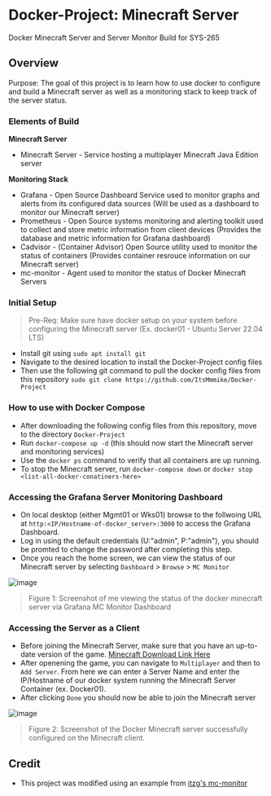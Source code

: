 # Docker-Project: Minecraft Server
Docker Minecraft Server and Server Monitor Build for SYS-265

## Overview
Purpose: The goal of this project is to learn how to use docker to configure and build a Minecraft server as well as a monitoring stack to keep track of the server status.

### Elements of Build

**Minecraft Server**
* Minecraft Server - Service hosting a multiplayer Minecraft Java Edition server

**Monitoring Stack**
* Grafana - Open Source Dashboard Service used to monitor graphs and alerts from its configured data sources (Will be used as a dashboard to monitor our Minecraft server)
* Prometheus - Open Source systems monitoring and alerting toolkit used to collect and store metric information from client devices (Provides the database and metric information for Grafana dashboard)
* Cadvisor - (Container Advisor) Open Source utility used to monitor the status of containers (Provides container resrouce information on our Minecraft server)
* mc-monitor - Agent used to monitor the status of Docker Minecraft Servers

### Initial Setup
> Pre-Req: Make sure have docker setup on your system before configuring the Minecraft server (Ex. docker01 - Ubuntu Server 22.04 LTS)
* Install git using `sudo apt install git`
* Navigate to the desired location to install the Docker-Project config files
* Then use the following git command to pull the docker config files from this repository `sudo git clone https://github.com/ItsMmmike/Docker-Project`

### How to use with Docker Compose
* After downloading the following config files from this repository, move to the directory `Docker-Project`
* Run `docker-compose up -d` (this should now start the Minecraft server and monitoring services)
* Use the `docker ps` command to verify that all containers are up running.
* To stop the Minecraft server, run `docker-compose down` or `docker stop <list-all-docker-conatiners-here>`

### Accessing the Grafana Server Monitoring Dashboard
* On local desktop (either Mgmt01 or Wks01) browse to the follwoing URL at `http:<IP/Hostname-of-docker_server>:3000` to access the Grafana Dashboard.
* Log in using the default credentials (U:"admin", P:"admin"), you should be promted to change the password after completing this step.
* Once you reach the home screen, we can view the status of our Minecraft server by selecting `Dashboard` > `Browse` > `MC Monitor`

![image](https://github.com/ItsMmmike/Docker-Project/assets/113321364/fe5e35a5-020f-40d7-a541-049bd36a14a2)

> Figure 1: Screenshot of me viewing the status of the docker minecraft server via Grafana MC Monitor Dashboard

### Accessing the Server as a Client
* Before joining the Minecraft Server, make sure that you have an up-to-date version of the game. [Minecraft Download Link Here](https://www.minecraft.net/en-us/download)
* After openening the game, you can navigate to `Multiplayer` and then to `Add Server`. From here we can enter a Server Name and enter the IP/Hostname of our docker system running the Minecraft Server Container (ex. Docker01).
* After clicking `Done` you should now be able to join the Minecraft server

![image](https://github.com/ItsMmmike/Docker-Project/assets/113321364/617f2015-f06d-4151-b438-5dcd4382354e)

> Figure 2: Screenshot of the Docker Minecraft server successfully configured on the Minecraft client.

## Credit
* This project was modified using an example from [itzg's mc-monitor](https://github.com/itzg/mc-monitor)


